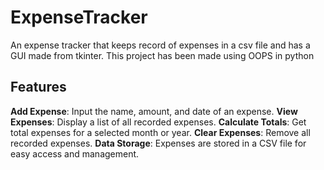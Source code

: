 # ExpenseTracker
An expense tracker that keeps record of expenses in a csv file and has a GUI made from tkinter. This project has been made using OOPS in python
## Features
**Add Expense**: Input the name, amount, and date of an expense.
**View Expenses**: Display a list of all recorded expenses.
**Calculate Totals**: Get total expenses for a selected month or year.
**Clear Expenses**: Remove all recorded expenses.
**Data Storage**: Expenses are stored in a CSV file for easy access and management.

